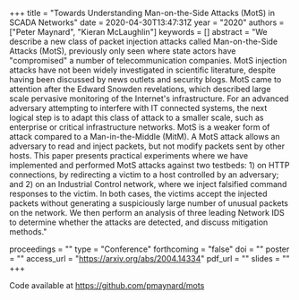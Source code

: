 +++
title = "Towards Understanding Man-on-the-Side Attacks (MotS) in SCADA Networks"
date = 2020-04-30T13:47:31Z
year = "2020"
authors = ["Peter Maynard", "Kieran McLaughlin"]
keywords = []
abstract = "We describe a new class of packet injection attacks called Man-on-the-Side Attacks (MotS), previously only seen where state actors have "compromised" a number of telecommunication companies. MotS injection attacks have not been widely investigated in scientific literature, despite having been discussed by news outlets and security blogs. MotS came to attention after the Edward Snowden revelations, which described large scale pervasive monitoring of the Internet's infrastructure. For an advanced adversary attempting to interfere with IT connected systems, the next logical step is to adapt this class of attack to a smaller scale, such as enterprise or critical infrastructure networks. MotS is a weaker form of attack compared to a Man-in-the-Middle (MitM). A MotS attack allows an adversary to read and inject packets, but not modify packets sent by other hosts. This paper presents practical experiments where we have implemented and performed MotS attacks against two testbeds: 1) on HTTP connections, by redirecting a victim to a host controlled by an adversary; and 2) on an Industrial Control network, where we inject falsified command responses to the victim. In both cases, the victims accept the injected packets without generating a suspiciously large number of unusual packets on the network. We then perform an analysis of three leading Network IDS to determine whether the attacks are detected, and discuss mitigation methods."

proceedings = ""
type = "Conference"
forthcoming = "false"
doi = ""
poster = ""
access_url = "https://arxiv.org/abs/2004.14334"
pdf_url = ""
slides = ""
+++

Code available at <https://github.com/pmaynard/mots>
